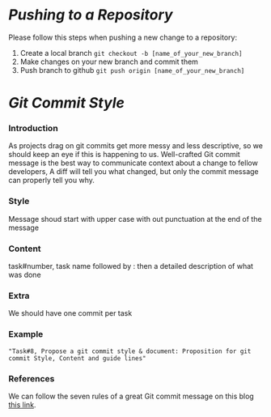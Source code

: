 # *Pushing to a Repository*
Please follow this steps when pushing a new change to a repository:

1. Create a local branch
    `git checkout -b [name_of_your_new_branch]`
2. Make changes on your new branch and commit them 
3. Push branch to github 
    `git push origin [name_of_your_new_branch]`

# *Git Commit Style*

### Introduction
As projects drag on git commits get more messy and less descriptive, so we should keep an eye if this is happening to us.
Well-crafted Git commit message is the best way to communicate context about a change to fellow developers, A diff will tell you what changed, but only the commit message can properly tell you why.

### Style 
Message shoud start with upper case with out punctuation at the end of the message
### Content
 task#number, task name followed by : then a detailed description of what was done
### Extra
We should have one commit per task
### Example
```
"Task#8, Propose a git commit style & document: Proposition for git commit Style, Content and guide lines"
```

### References
We can follow the seven rules of a great Git commit message on this blog [this link](https://chris.beams.io/posts/git-commit/). 